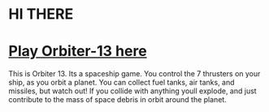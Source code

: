 # HI THERE
# [Play Orbiter-13 here](https://github.com/Chadtech/Orbiter-d)

This is Orbiter 13. Its a spaceship game. You control the 7 thrusters on your ship, as you orbit a planet. You can collect fuel tanks, air tanks, and missiles, but watch out! If you collide with anything youll explode, and just contribute to the mass of space debris in orbit around the planet.

